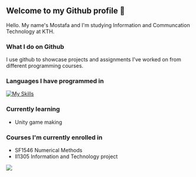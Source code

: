 ## Welcome to my Github profile 👋
Hello. My name's Mostafa and I'm studying Information and Communcation Technology at KTH.  
### What I do on Github
I use github to showcase projects and assignments I've worked on from different programming courses. 
### Languages I have programmed in
[![My Skills](https://skillicons.dev/icons?i=elixir,c,c#,java,matlab)](https://skillicons.dev)
### Currently learning
* Unity game making

### Courses I'm currently enrolled in
* SF1546 Numerical Methods
* II1305 Information and Technology project

<!--
**MrFlamadak** is a ✨ _special_ ✨ repository because its `README.md` (this file) appears on your GitHub profile.

Here are some ideas to get you started:

- 🔭 I’m currently working on ...
currently solving algorithm and other programming problems in Elixir as well as creating a client-server socket framework in java.
- 🌱 I’m currently learning ...
- 👯 I’m looking to collaborate on ...
- 🤔 I’m looking for help with ...
- 💬 Ask me about ...
- 📫 How to reach me: ...
- 😄 Pronouns: ...
- ⚡ Fun fact: ...
-->


![](https://github-readme-stats.vercel.app/api/top-langs/?username=MrFlamadak&theme=dark&hide_border=false&include_all_commits=true&count_private=false&layout=compact)


